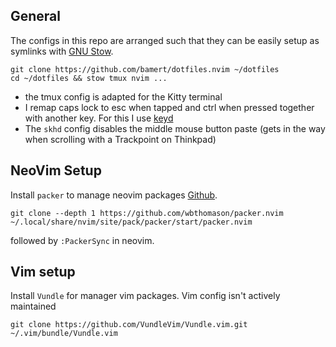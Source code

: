 ## General
The configs in this repo are arranged such that they can be easily setup as symlinks with [GNU Stow](https://www.gnu.org/software/stow/).

```
git clone https://github.com/bamert/dotfiles.nvim ~/dotfiles
cd ~/dotfiles && stow tmux nvim ...
```

- the tmux config is adapted for the Kitty terminal
- I remap caps lock to esc when tapped and ctrl when pressed together with another key. For this I use [keyd](https://github.com/rvaiya/keyd)
- The `skhd` config disables the middle mouse button paste (gets in the way when scrolling with a Trackpoint on Thinkpad)

## NeoVim Setup
Install `packer` to manage neovim packages [Github](https://github.com/wbthomason/packer.nvim). 
```
git clone --depth 1 https://github.com/wbthomason/packer.nvim ~/.local/share/nvim/site/pack/packer/start/packer.nvim
```
followed by `:PackerSync` in neovim.

## Vim setup
Install `Vundle` for manager vim packages. Vim config isn't actively maintained
```
git clone https://github.com/VundleVim/Vundle.vim.git ~/.vim/bundle/Vundle.vim
```
